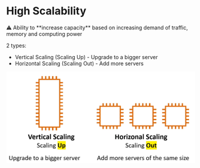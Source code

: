 # High Scalability

<aside>
⚠️ Ability to **increase capacity** based on increasing demand of traffic, memory and computing power

</aside>

2 types:

- Vertical Scaling (Scaling Up) - Upgrade to a bigger server
- Horizontal Scaling (Scaling Out) - Add more servers

![Untitled](High%20Scalability%20f6dc8492288a41e0927e2c46aa6342b7/Untitled.png)
